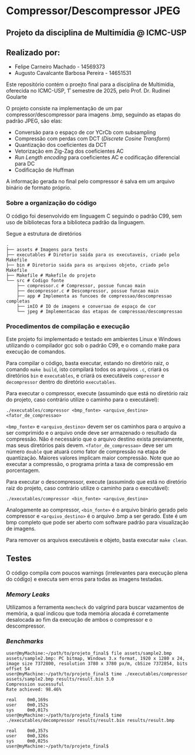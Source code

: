 # Compressor/Descompressor JPEG

## Projeto da disciplina de Multimídia @ ICMC-USP

## Realizado por:
- Felipe Carneiro Machado - 14569373    
- Augusto Cavalcante Barbosa Pereira - 14651531


Este repositório contém o proejto final para a disciplina de Multimídia, oferecida no ICMC-USP, 1˚ semestre de 2025, pelo Prof. Dr. Rudinei Goularte

O projeto consiste na implementação de um par compressor/descompressor para imagens .bmp, seguindo as etapas do padrão JPEG, são elas:
- Conversão para o espaço de cor YCrCb com subsampling
- Compressão com perdas com DCT (*Discrete Cosine Transform*)
- Quantização dos coeficientes da DCT
- Vetorização em Zig-Zag dos coeficientes AC
- *Run Length encoding* para coeficientes AC e codificação diferencial para DC
- Codificação de Huffman 

A informação gerada no final pelo compressor é salva em um arquivo binário de formato próprio.

### Sobre a organização do código

O código foi desenvolvido em linguagem C seguindo o padrão C99, sem uso de bibliotecas fora a biblioteca padrão da linguagem.

Segue a estrutura de diretórios

```
.
├── assets # Imagens para tests
├── executables # Diretorio saida para os executaveis, criado pelo Makefile
├── bin # Diretorio saida para os arquivos objeto, criado pelo Makefile
├── Makefile # Makefile do projeto
└── src # Codigo fonte
    ├── compressor.c # Compressor, possue funcao main
    ├── decompressor.c # Descompressor, possue funcao main
    ├── app # Implementa as funcoes de compressao/descompressao completas
    ├── imIO # IO de imagens e conversao de espaço de cor
    └── jpeg # Implementacao das etapas de compressao/descompressao
```

### Procedimentos de compilação e execução

Este projeto foi implementado e testado em ambientes Linux e Windows utilizando o compilador gcc sob o padrão C99, e o comando make para execução de comandos.

Para compilar o código, basta executar, estando no diretório raiz, o comando `make build`, isto compilará todos os arquivos `.c`, criará os diretórios `bin` e `executables`, e criará os executáveis `compressor` e `decompressor` dentro do diretório `executables`.

Para executar o compressor, execute (assumindo que está no diretório raiz do projeto, caso contrário utilize o caminho para o executável):

```
./executables/compressor <bmp_fonte> <arquivo_destino> <fator_de_compressao>
```

`<bmp_fonte>` e `<arquivo_destino>` devem ser os caminhos para o arquivo a ser comprimido e o arquivo onde deve ser armazenado o resultado da compressão. Não é necessário que o arquivo destino exista previamente, mas seus diretórios pais devem. `<fator_de_compressao>` deve ser um número `double` que atuará como fator de compressão na etapa de quantização. Maiores valores implicam maior compressão. Note que ao executar a compressão, o programa printa a taxa de compressão em porcentagem.

Para executar o descompressor, execute (assumindo que está no diretório raiz do projeto, caso contrário utilize o caminho para o executável):

```
./executables/compressor <bin_fonte> <arquivo_destino>
```

Analogamente ao compressor, `<bin_fonte>` é o arquivo binário gerado pelo compressor e `<arquivo_destino>` é o arquivo .bmp a ser gerado. Este é um bmp completo que pode ser aberto com software padrão para visualização de imagens.

Para remover os arquivos executáveis e objeto, basta executar `make clean`.

## Testes 

O código compila com poucos warnings (irrelevantes para execução plena do código) e executa sem erros para todas as imagens testadas.

### *Memory Leaks*

Utilizamos a ferramenta `memcheck` do valgrind para buscar vazamentos de memória, a qual indicou que toda memória alocada é corretamente desalocada ao fim da execução de ambos o compressor e o descompressor.

### *Benchmarks*

```
user@myMachine:~/path/to/projeto_final$ file assets/sample2.bmp 
assets/sample2.bmp: PC bitmap, Windows 3.x format, 1920 x 1280 x 24, image size 7372800, resolution 3780 x 3780 px/m, cbSize 7372854, bits offset 54
user@myMachine:~/path/to/projeto_final$ time ./executables/compressor assets/sample2.bmp results/result.bin 3.0
Compression sucessuful
Rate achieved: 98.46%

real    0m0,169s
user    0m0,152s
sys     0m0,017s
user@myMachine:~/path/to/projeto_final$ time ./executables/decompressor results/result.bin results/result.bmp

real    0m0,357s
user    0m0,326s
sys     0m0,025s
user@myMachine:~/path/to/projeto_final$ 

```

